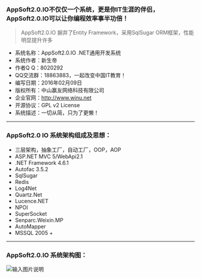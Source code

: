 ### AppSoft2.0.IO不仅仅一个系统，更是你IT生涯的伴侣，AppSoft2.0.IO可以让你编程效率事半功倍！

> AppSoft2.0.IO 摒弃了Entity Framework，采用SqlSugar ORM框架，性能明显提升许多

* 系统名称：AppSoft2.0.IO .NET通用开发系统
* 系统作者：新生帝
* 作者Q Q：8020292
* QQ交流群：18863883，一起改变中国IT教育！
* 编写日期：2016年02月09日
* 版权所有：中山赢友网络科技有限公司
* 企业官网：http://www.winu.net
* 开源协议：GPL v2 License
* 系统描述：一切从简，只为了更懒！

*****

### AppSoft2.0 IO 系统架构组成及思想：

* 三层架构，抽象工厂，自动工厂，OOP，AOP
* ASP.NET MVC 5/WebApi2.1
* .NET Framework 4.6.1
* Autofac 3.5.2
* SqlSugar
* Redis
* Log4Net
* Quartz.Net
* Lucence.NET
* NPOI
* SuperSocket
* Senparc.Weixin.MP
* AutoMapper
* MSSQL 2005 + 

*****

### AppSoft2.0.IO 系统架构图：

![输入图片说明](http://git.oschina.net/uploads/images/2016/0212/023235_1173f9d3_526496.jpeg "在这里输入图片标题")